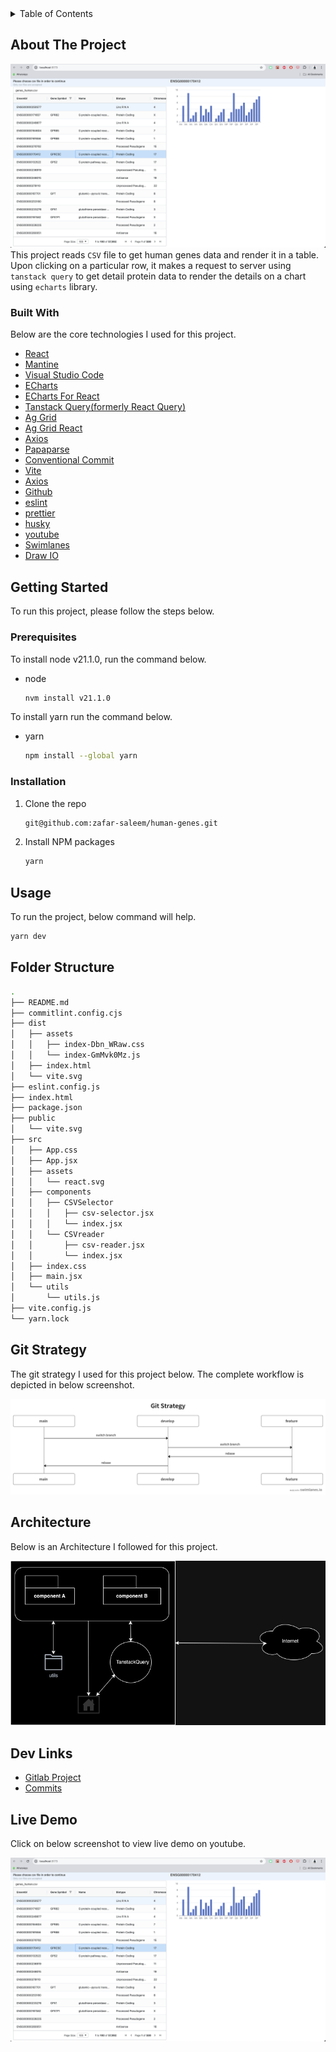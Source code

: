 <!-- TABLE OF CONTENTS -->
<details>
  <summary>Table of Contents</summary>
  <ol>
    <li>
      <a href="#about-the-project">About The Project</a>
      <ul>
        <li><a href="#built-with">Built With</a></li>
      </ul>
    </li>
    <li>
      <a href="#getting-started">Getting Started</a>
      <ul>
        <li><a href="#prerequisites">Prerequisites</a></li>
        <li><a href="#installation">Installation</a></li>
      </ul>
    </li>
    <li><a href="#usage">Usage</a></li>
    <li><a href="#folder-structure">Folder Structure</a></li>
    <li><a href="#git-strategy">Git Strategy</a></li>
    <li><a href="#architecture">Architecture</a></li>
    <li><a href="#dev-links">Dev Links</a></li>
    <li><a href="#live-demo">Live Demo</a></li>
  </ol>
</details>



<!-- ABOUT THE PROJECT -->
## About The Project

![Product Name Screen Shot](screenshots/screenshot.png)
This project reads `CSV` file to get human genes data and render it in a table. Upon clicking on a particular row, it makes a request to server using `tanstack query` to get detail protein data to render the details on a chart using `echarts` library.



### Built With

Below are the core technologies I used for this project.

* [React](https://reactjs.org/)
* [Mantine](https://mantine.dev/)
* [Visual Studio Code](https://code.visualstudio.com/)
* [ECharts](https://echarts.apache.org/en/index.html)
* [ECharts For React](https://www.npmjs.com/package/echarts-for-react)
* [Tanstack Query(formerly React Query)](https://tanstack.com/)
* [Ag Grid](https://www.ag-grid.com/)
* [Ag Grid React](https://www.npmjs.com/package/ag-grid-react)
* [Axios](https://axios-http.com/)
* [Papaparse](https://www.papaparse.com/)
* [Conventional Commit](https://www.conventionalcommits.org/en/v1.0.0/)
* [Vite](https://vitejs.dev/)
* [Axios](https://axios-http.com/)
* [Github](https://github.com/)
* [eslint](https://eslint.org/)
* [prettier](https://prettier.io/)
* [husky](https://typicode.github.io/husky/)
* [youtube](https://youtube.com)
* [Swimlanes](https://swimlanes.io)
* [Draw IO](https://draw.io/)


<!-- GETTING STARTED -->
## Getting Started

To run this project, please follow the steps below.

### Prerequisites

To install node v21.1.0, run the command below.

* node
  ```sh
  nvm install v21.1.0
  ```

To install yarn run the command below.
* yarn
  ```sh
  npm install --global yarn
  ```

### Installation

1. Clone the repo
   ```sh
   git@github.com:zafar-saleem/human-genes.git
   ```
2. Install NPM packages
   ```sh
   yarn
   ```

<!-- USAGE EXAMPLES -->
## Usage

To run the project, below command will help.

  ```sh
  yarn dev
  ```



<!-- FOLDER STRUCTURE -->
## Folder Structure

  ```bash
  .
├── README.md
├── commitlint.config.cjs
├── dist
│   ├── assets
│   │   ├── index-Dbn_WRaw.css
│   │   └── index-GmMvk0Mz.js
│   ├── index.html
│   └── vite.svg
├── eslint.config.js
├── index.html
├── package.json
├── public
│   └── vite.svg
├── src
│   ├── App.css
│   ├── App.jsx
│   ├── assets
│   │   └── react.svg
│   ├── components
│   │   ├── CSVSelector
│   │   │   ├── csv-selector.jsx
│   │   │   └── index.jsx
│   │   └── CSVreader
│   │       ├── csv-reader.jsx
│   │       └── index.jsx
│   ├── index.css
│   ├── main.jsx
│   └── utils
│       └── utils.js
├── vite.config.js
└── yarn.lock
  ```

<!-- GIT STRATEGY -->
## Git Strategy

The git strategy I used for this project below. The complete workflow is depicted in below screenshot.

![Screenshot](screenshots/git-strategy.png)

<!-- ARCHITECTURE -->
## Architecture

Below is an Architecture I followed for this project.

![Screenshot](screenshots/architecture.jpg)

<!-- DEV LINKS -->
## Dev Links

* [Gitlab Project](https://github.com/zafar-saleem/human-genes)
* [Commits](https://github.com/zafar-saleem/human-genes/commits/develop/)

<!-- LIVE DEMO -->
## Live Demo

Click on below screenshot to view live demo on youtube.

[![Product Name Screen Shot](screenshots/screenshot.png)](https://youtu.be/HNWBTaeCZcI)
